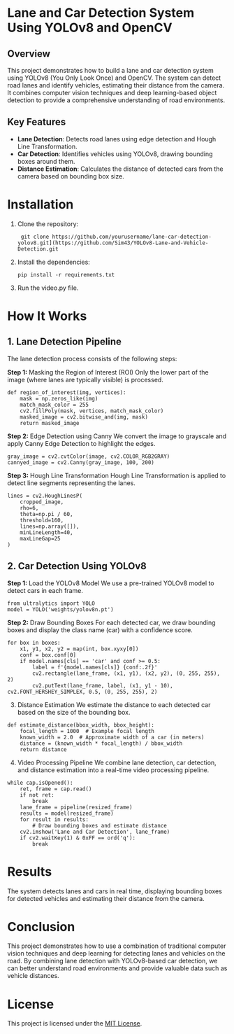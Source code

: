 # Lane and Car Detection System Using YOLOv8 and OpenCV
## Overview
This project demonstrates how to build a lane and car detection system using YOLOv8 (You Only Look Once) and OpenCV. The system can detect road lanes and identify vehicles, estimating their distance from the camera. It combines computer vision techniques and deep learning-based object detection to provide a comprehensive understanding of road environments.

## Key Features
- **Lane Detection**: Detects road lanes using edge detection and Hough Line Transformation.
- **Car Detection**: Identifies vehicles using YOLOv8, drawing bounding boxes around them.
- **Distance Estimation**: Calculates the distance of detected cars from the camera based on bounding box size.

# Installation
1. Clone the repository:
   ```
    git clone https://github.com/yourusername/lane-car-detection-yolov8.git](https://github.com/Sim43/YOLOv8-Lane-and-Vehicle-Detection.git
    ```
2. Install the dependencies:
   ```
   pip install -r requirements.txt
   ```
3. Run the video.py file.
   
# How It Works
## 1. Lane Detection Pipeline
The lane detection process consists of the following steps:

**Step 1:** Masking the Region of Interest (ROI)
Only the lower part of the image (where lanes are typically visible) is processed.
```
def region_of_interest(img, vertices):
    mask = np.zeros_like(img)
    match_mask_color = 255
    cv2.fillPoly(mask, vertices, match_mask_color)
    masked_image = cv2.bitwise_and(img, mask)
    return masked_image
```
**Step 2:** Edge Detection using Canny
We convert the image to grayscale and apply Canny Edge Detection to highlight the edges.
```
gray_image = cv2.cvtColor(image, cv2.COLOR_RGB2GRAY)
cannyed_image = cv2.Canny(gray_image, 100, 200)
```
**Step 3:** Hough Line Transformation
Hough Line Transformation is applied to detect line segments representing the lanes.
```
lines = cv2.HoughLinesP(
    cropped_image,
    rho=6,
    theta=np.pi / 60,
    threshold=160,
    lines=np.array([]),
    minLineLength=40,
    maxLineGap=25
)
```
## 2. Car Detection Using YOLOv8
**Step 1:** Load the YOLOv8 Model
We use a pre-trained YOLOv8 model to detect cars in each frame.
```
from ultralytics import YOLO
model = YOLO('weights/yolov8n.pt')
```
**Step 2:** Draw Bounding Boxes
For each detected car, we draw bounding boxes and display the class name (car) with a confidence score.
```
for box in boxes:
    x1, y1, x2, y2 = map(int, box.xyxy[0])
    conf = box.conf[0]
    if model.names[cls] == 'car' and conf >= 0.5:
        label = f'{model.names[cls]} {conf:.2f}'
        cv2.rectangle(lane_frame, (x1, y1), (x2, y2), (0, 255, 255), 2)
        cv2.putText(lane_frame, label, (x1, y1 - 10), cv2.FONT_HERSHEY_SIMPLEX, 0.5, (0, 255, 255), 2)
```
3. Distance Estimation
We estimate the distance to each detected car based on the size of the bounding box.
```
def estimate_distance(bbox_width, bbox_height):
    focal_length = 1000  # Example focal length
    known_width = 2.0  # Approximate width of a car (in meters)
    distance = (known_width * focal_length) / bbox_width
    return distance
```
4. Video Processing Pipeline
We combine lane detection, car detection, and distance estimation into a real-time video processing pipeline.
```
while cap.isOpened():
    ret, frame = cap.read()
    if not ret:
        break
    lane_frame = pipeline(resized_frame)
    results = model(resized_frame)
    for result in results:
        # Draw bounding boxes and estimate distance
    cv2.imshow('Lane and Car Detection', lane_frame)
    if cv2.waitKey(1) & 0xFF == ord('q'):
        break
```
# Results
The system detects lanes and cars in real time, displaying bounding boxes for detected vehicles and estimating their distance from the camera.

# Conclusion
This project demonstrates how to use a combination of traditional computer vision techniques and deep learning for detecting lanes and vehicles on the road. By combining lane detection with YOLOv8-based car detection, we can better understand road environments and provide valuable data such as vehicle distances.
# License
This project is licensed under the [MIT License](./LICENSE).
